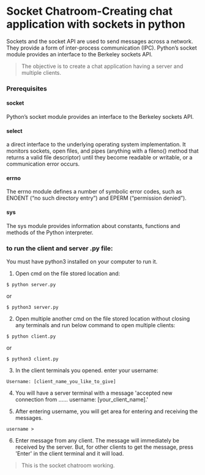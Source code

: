 # Socket Chatroom-Creating chat application with sockets in python
Sockets and the socket API are used to send messages across a network. They provide a form of inter-process communication (IPC).
Python’s socket module provides an interface to the Berkeley sockets API.

> The objective is to create a chat application having a server and multiple clients.

### Prerequisites

#### socket
Python’s socket module provides an interface to the Berkeley sockets API.

#### select
a direct interface to the underlying operating system implementation. It monitors sockets, open files, and pipes (anything with a fileno() method that returns a valid file descriptor) until they become readable or writable, or a communication error occurs.

#### errno
The errno module defines a number of symbolic error codes, such as ENOENT (“no such directory entry”) and EPERM (“permission denied”).

#### sys
The sys module provides information about constants, functions and methods of the Python interpreter.

### to run the client and server .py file:
You must have python3 installed on your computer to run it.

1. Open cmd on the file stored location and:

` $ python server.py `

or 

` $ python3 server.py `

2. Open multiple another cmd on the file stored location without closing any terminals and run below command to open multiple clients:

` $ python client.py `

or 

` $ python3 client.py `

3. In the client terminals you opened. enter your username:

` Username: [client_name_you_like_to_give] `

4. You will have a server terminal with a message 'accepted new connection from ...... username: [your_client_name].' 

5. After entering username, you will get area for entering and receiving the messages.

` username >  `

6. Enter message from any client. The message will immediately be received by the server. But, for other clients to get the message, press 'Enter' in the client terminal and it will load.

> This is the socket chatroom working.